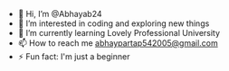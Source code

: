 - 👋 Hi, I’m @Abhayab24
- 👀 I’m interested in coding and exploring new things
- 🌱 I’m currently learning Lovely Professional University
- 📫 How to reach me abhaypartap542005@gmail.com
- ⚡ Fun fact: I'm just a beginner

<!---
Abhayab24/Abhayab24 is a ✨ special ✨ repository because its `README.md` (this file) appears on your GitHub profile.
You can click the Preview link to take a look at your changes.
--->
